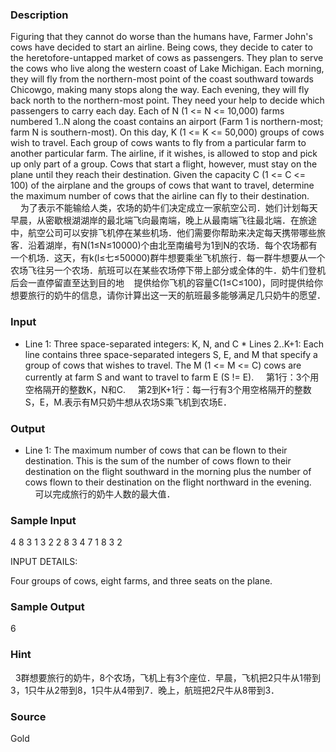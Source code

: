 
### Description
Figuring that they cannot do worse than the humans have, Farmer John's cows have decided to start an airline. Being cows, they decide to cater to the heretofore-untapped market of cows as passengers. They plan to serve the cows who live along the western coast of Lake Michigan. Each morning, they will fly from the northern-most point of the coast southward towards Chicowgo, making many stops along the way. Each evening, they will fly back north to the northern-most point. They need your help to decide which passengers to carry each day. Each of N (1 <= N <= 10,000) farms numbered 1..N along the coast contains an airport (Farm 1 is northern-most; farm N is southern-most). On this day, K (1 <= K <= 50,000) groups of cows wish to travel. Each group of cows wants to fly from a particular farm to another particular farm. The airline, if it wishes, is allowed to stop and pick up only part of a group. Cows that start a flight, however, must stay on the plane until they reach their destination. Given the capacity C (1 <= C <= 100) of the airplane and the groups of cows that want to travel, determine the maximum number of cows that the airline can fly to their destination. 
    为了表示不能输给人类，农场的奶牛们决定成立一家航空公司．她们计划每天早晨，从密歇根湖湖岸的最北端飞向最南端，晚上从最南端飞往最北端．在旅途中，航空公司可以安排飞机停在某些机场．他们需要你帮助来决定每天携带哪些旅客．沿着湖岸，有N(1≤N≤10000)个由北至南编号为1到N的农场．每个农场都有一个机场．这天，有k(l≤七≤50000)群牛想要乘坐飞机旅行．每一群牛想要从一个农场飞往另一个农场．航班可以在某些农场停下带上部分或全体的牛．奶牛们登机后会一直停留直至达到目的地    提供给你飞机的容量C(1≤C≤100)，同时提供给你想要旅行的奶牛的信息，请你计算出这一天的航班最多能够满足几只奶牛的愿望．
### Input
* Line 1: Three space-separated integers: K, N, and C * Lines 2..K+1: Each line contains three space-separated integers S, E, and M that specify a group of cows that wishes to travel. The M (1 <= M <= C) cows are currently at farm S and want to travel to farm E (S != E). 
    第1行：3个用空格隔开的整数K，N和C.
    第2到K+1行：每一行有3个用空格隔开的整数S，E，M.表示有M只奶牛想从农场S乘飞机到农场E．
### Output
* Line 1: The maximum number of cows that can be flown to their destination. This is the sum of the number of cows flown to their destination on the flight southward in the morning plus the number of cows flown to their destination on the flight northward in the evening. 
    可以完成旅行的奶牛人数的最大值．
### Sample Input
4 8 3
1 3 2
2 8 3
4 7 1
8 3 2

INPUT DETAILS:

Four groups of cows, eight farms, and three seats on the
plane.


### Sample Output
6

### Hint
  3群想要旅行的奶牛，8个农场，飞机上有3个座位．早晨，飞机把2只牛从1带到3，1只牛从2带到8，1只牛从4带到7．晚上，航班把2尺牛从8带到3．

### Source
Gold